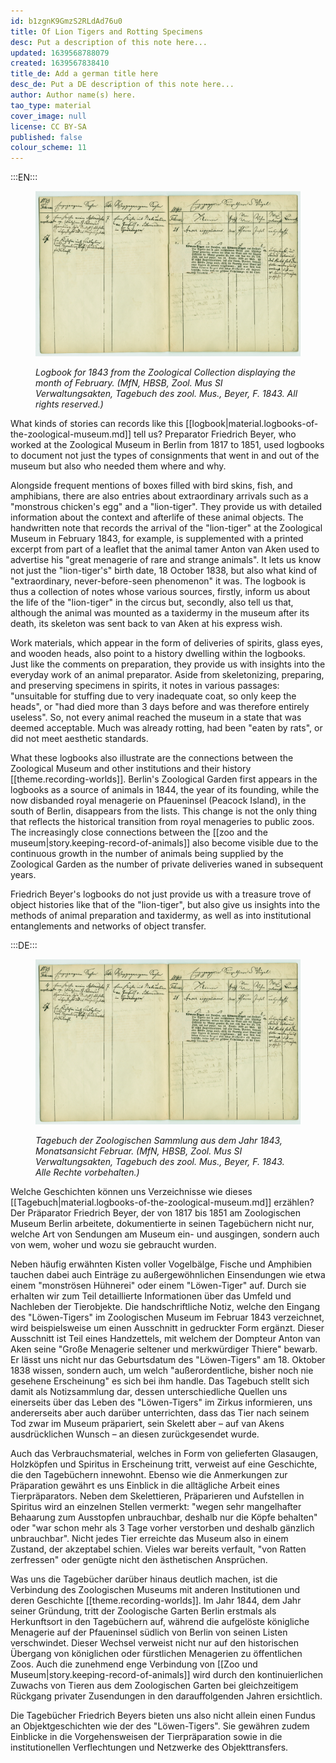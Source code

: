 ```yaml
---
id: b1zgnK9GmzS2RLdAd76u0
title: Of Lion Tigers and Rotting Specimens
desc: Put a description of this note here...
updated: 1639568788079
created: 1639567838410
title_de: Add a german title here
desc_de: Put a DE description of this note here...
author: Author name(s) here.
tao_type: material
cover_image: null
license: CC BY-SA
published: false
colour_scheme: 11
---
```


:::EN:::

<figure>

![An open book reveals a yellowed double page that has been divided into several columns of varying widths by hand. Only the upper quarter of the page contains some ornate handwriting.](images/mv/zool.mus-si-verwaltungsakten-agebuch-beyer-1843-03.jpg)

<figcaption>

_Logbook for 1843 from the Zoological Collection displaying the month of February. (MfN, HBSB, Zool. Mus SI Verwaltungsakten, Tagebuch des zool. Mus., Beyer, F. 1843. All rights reserved.)_

</figcaption>

</figure>

What kinds of stories can records like this [[logbook|material.logbooks-of-the-zoological-museum.md]] tell us? Preparator Friedrich Beyer, who worked at the Zoological Museum in Berlin from 1817 to 1851, used logbooks to document not just the types of consignments that went in and out of the museum but also who needed them where and why. 

Alongside frequent mentions of boxes filled with bird skins, fish, and amphibians, there are also entries about extraordinary arrivals such as a "monstrous chicken's egg" and a "lion-tiger". They provide us with detailed information about the context and afterlife of these animal objects. The handwritten note that records the arrival of the "lion-tiger" at the Zoological Museum in February 1843, for example, is supplemented with a printed excerpt from part of a leaflet that the animal tamer Anton van Aken used to advertise his "great menagerie of rare and strange animals". It lets us know not just the "lion-tiger's" birth date, 18 October 1838, but also what kind of "extraordinary, never-before-seen phenomenon" it was. The logbook is thus a collection of notes whose various sources, firstly, inform us about the life of the "lion-tiger" in the circus but, secondly, also tell us that, although the animal was mounted as a taxidermy in the museum after its death, its skeleton was sent back to van Aken at his express wish.

Work materials, which appear in the form of deliveries of spirits, glass eyes, and wooden heads, also point to a history dwelling within the logbooks. Just like the comments on preparation, they provide us with insights into the everyday work of an animal preparator. Aside from skeletonizing, preparing, and preserving specimens in spirits, it notes in various passages: "unsuitable for stuffing due to very inadequate coat, so only keep the heads", or "had died more than 3 days before and was therefore entirely useless". So, not every animal reached the museum in a state that was deemed acceptable. Much was already rotting, had been "eaten by rats", or did not meet aesthetic standards. 

What these logbooks also illustrate are the connections between the Zoological Museum and other institutions and their history [[theme.recording-worlds]]. Berlin's Zoological Garden first appears in the logbooks as a source of animals in 1844, the year of its founding, while the now disbanded royal menagerie on Pfaueninsel (Peacock Island), in the south of Berlin, disappears from the lists. This change is not the only thing that reflects the historical transition from royal menageries to public zoos. The increasingly close connections between the [[zoo and the museum|story.keeping-record-of-animals]] also become visible due to the continuous growth in the number of animals being supplied by the Zoological Garden as the number of private deliveries waned in subsequent years.

Friedrich Beyer's logbooks do not just provide us with a treasure trove of object histories like that of the "lion-tiger", but also give us insights into the methods of animal preparation and taxidermy, as well as into institutional entanglements and networks of object transfer.

:::DE:::

<figure>

![Aufgeschlagenes Heft zeigt eine vergilbte Doppelseite, die per Hand in mehrere Spalten unterschiedlicher Breite geteilt ist. Nur das obere Viertel ist in schnörkeliger Handschrift beschrieben.](images/mv/zool.mus-si-verwaltungsakten-agebuch-beyer-1843-03.jpg)

<figcaption>

_Tagebuch der Zoologischen Sammlung aus dem Jahr 1843, Monatsansicht Februar. (MfN, HBSB, Zool. Mus SI Verwaltungsakten, Tagebuch des zool. Mus., Beyer, F. 1843. Alle Rechte vorbehalten.)_

</figcaption>

</figure>

Welche Geschichten können uns Verzeichnisse wie dieses [[Tagebuch|material.logbooks-of-the-zoological-museum.md]] erzählen? Der Präparator Friedrich Beyer, der von 1817 bis 1851 am Zoologischen Museum Berlin arbeitete, dokumentierte in seinen Tagebüchern nicht nur, welche Art von Sendungen am Museum ein- und ausgingen, sondern auch von wem, woher und wozu sie gebraucht wurden. 

Neben häufig erwähnten Kisten voller Vogelbälge, Fische und Amphibien tauchen dabei auch Einträge zu außergewöhnlichen Einsendungen wie etwa einem "monströsen Hühnerei" oder einem "Löwen-Tiger" auf. Durch sie erhalten wir zum Teil detaillierte Informationen über das Umfeld und Nachleben der Tierobjekte. Die handschriftliche Notiz, welche den Eingang des "Löwen-Tigers" im Zoologischen Museum im Februar 1843 verzeichnet, wird beispielsweise um einen Ausschnitt in gedruckter Form ergänzt. Dieser Ausschnitt ist Teil eines Handzettels, mit welchem der Dompteur Anton van Aken seine "Große Menagerie seltener und merkwürdiger Thiere" bewarb. Er lässt uns nicht nur das Geburtsdatum des "Löwen-Tigers" am 18. Oktober 1838 wissen, sondern auch, um welch "außerordentliche, bisher noch nie gesehene Erscheinung" es sich bei ihm handle. Das Tagebuch stellt sich damit als Notizsammlung dar, dessen unterschiedliche Quellen uns einerseits über das Leben des "Löwen-Tigers" im Zirkus informieren, uns andererseits aber auch darüber unterrichten, dass das Tier nach seinem Tod zwar im Museum präpariert, sein Skelett aber – auf van Akens ausdrücklichen Wunsch – an diesen zurückgesendet wurde.

Auch das Verbrauchsmaterial, welches in Form von gelieferten Glasaugen, Holzköpfen und Spiritus in Erscheinung tritt, verweist auf eine Geschichte, die den Tagebüchern innewohnt. Ebenso wie die Anmerkungen zur Präparation gewährt es uns Einblick in die alltägliche Arbeit eines Tierpräparators. Neben dem Skelettieren, Präparieren und Aufstellen in Spiritus wird an einzelnen Stellen vermerkt: "wegen sehr mangelhafter Behaarung zum Ausstopfen unbrauchbar, deshalb nur die Köpfe behalten" oder "war schon mehr als 3 Tage vorher verstorben und deshalb gänzlich unbrauchbar". Nicht jedes Tier erreichte das Museum also in einem Zustand, der akzeptabel schien. Vieles war bereits verfault, "von Ratten zerfressen" oder genügte nicht den ästhetischen Ansprüchen. 

Was uns die Tagebücher darüber hinaus deutlich machen, ist die Verbindung des Zoologischen Museums mit anderen Institutionen und deren Geschichte [[theme.recording-worlds]]. Im Jahr 1844, dem Jahr seiner Gründung, tritt der Zoologische Garten Berlin erstmals als Herkunftsort in den Tagebüchern auf, während die aufgelöste königliche Menagerie auf der Pfaueninsel südlich von Berlin von seinen Listen verschwindet. Dieser Wechsel verweist nicht nur auf den historischen Übergang von königlichen oder fürstlichen Menagerien zu öffentlichen Zoos. Auch die zunehmend enge Verbindung von [[Zoo und Museum|story.keeping-record-of-animals]] wird durch den kontinuierlichen Zuwachs von Tieren aus dem Zoologischen Garten bei gleichzeitigem Rückgang privater Zusendungen in den darauffolgenden Jahren ersichtlich.

Die Tagebücher Friedrich Beyers bieten uns also nicht allein einen Fundus an Objektgeschichten wie der des "Löwen-Tigers". Sie gewähren zudem Einblicke in die Vorgehensweisen der Tierpräparation sowie in die institutionellen Verflechtungen und Netzwerke des Objekttransfers.